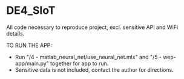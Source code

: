 # DE4_SIoT
All code necessary to reproduce project, excl. sensitive API and WiFi details. 

TO RUN THE APP:
 - Run "/4 - matlab_neural_net/use_neural_net.mlx" and "/5 - wep-app/main.py" together for app to run.
 - Sensitive data is not included, contact the author for directions.
 

